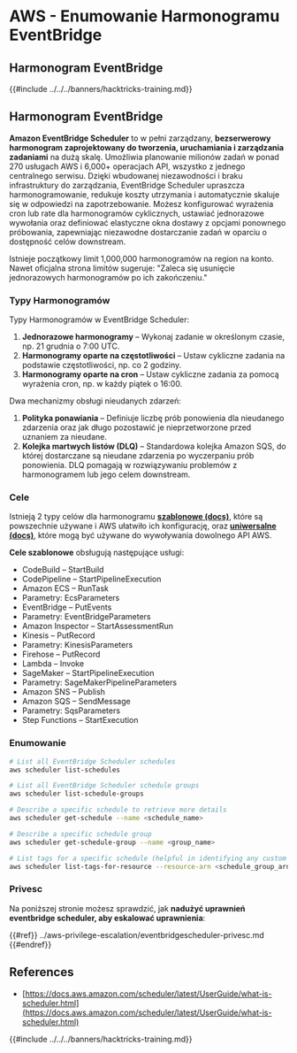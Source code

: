 # AWS - Enumowanie Harmonogramu EventBridge

## Harmonogram EventBridge

{{#include ../../../banners/hacktricks-training.md}}

## Harmonogram EventBridge

**Amazon EventBridge Scheduler** to w pełni zarządzany, **bezserwerowy harmonogram zaprojektowany do tworzenia, uruchamiania i zarządzania zadaniami** na dużą skalę. Umożliwia planowanie milionów zadań w ponad 270 usługach AWS i 6,000+ operacjach API, wszystko z jednego centralnego serwisu. Dzięki wbudowanej niezawodności i braku infrastruktury do zarządzania, EventBridge Scheduler upraszcza harmonogramowanie, redukuje koszty utrzymania i automatycznie skaluje się w odpowiedzi na zapotrzebowanie. Możesz konfigurować wyrażenia cron lub rate dla harmonogramów cyklicznych, ustawiać jednorazowe wywołania oraz definiować elastyczne okna dostawy z opcjami ponownego próbowania, zapewniając niezawodne dostarczanie zadań w oparciu o dostępność celów downstream.

Istnieje początkowy limit 1,000,000 harmonogramów na region na konto. Nawet oficjalna strona limitów sugeruje: "Zaleca się usunięcie jednorazowych harmonogramów po ich zakończeniu."&#x20;

### Typy Harmonogramów

Typy Harmonogramów w EventBridge Scheduler:

1. **Jednorazowe harmonogramy** – Wykonaj zadanie w określonym czasie, np. 21 grudnia o 7:00 UTC.
2. **Harmonogramy oparte na częstotliwości** – Ustaw cykliczne zadania na podstawie częstotliwości, np. co 2 godziny.
3. **Harmonogramy oparte na cron** – Ustaw cykliczne zadania za pomocą wyrażenia cron, np. w każdy piątek o 16:00.

Dwa mechanizmy obsługi nieudanych zdarzeń:

1. **Polityka ponawiania** – Definiuje liczbę prób ponowienia dla nieudanego zdarzenia oraz jak długo pozostawić je nieprzetworzone przed uznaniem za nieudane.
2. **Kolejka martwych listów (DLQ)** – Standardowa kolejka Amazon SQS, do której dostarczane są nieudane zdarzenia po wyczerpaniu prób ponowienia. DLQ pomagają w rozwiązywaniu problemów z harmonogramem lub jego celem downstream.

### Cele

Istnieją 2 typy celów dla harmonogramu [**szablonowe (docs)**](https://docs.aws.amazon.com/scheduler/latest/UserGuide/managing-targets-templated.html), które są powszechnie używane i AWS ułatwiło ich konfigurację, oraz [**uniwersalne (docs)**](https://docs.aws.amazon.com/scheduler/latest/UserGuide/managing-targets-universal.html), które mogą być używane do wywoływania dowolnego API AWS.

**Cele szablonowe** obsługują następujące usługi:

- CodeBuild – StartBuild
- CodePipeline – StartPipelineExecution
- Amazon ECS – RunTask
- Parametry: EcsParameters
- EventBridge – PutEvents
- Parametry: EventBridgeParameters
- Amazon Inspector – StartAssessmentRun
- Kinesis – PutRecord
- Parametry: KinesisParameters
- Firehose – PutRecord
- Lambda – Invoke
- SageMaker – StartPipelineExecution
- Parametry: SageMakerPipelineParameters
- Amazon SNS – Publish
- Amazon SQS – SendMessage
- Parametry: SqsParameters
- Step Functions – StartExecution

### Enumowanie
```bash
# List all EventBridge Scheduler schedules
aws scheduler list-schedules

# List all EventBridge Scheduler schedule groups
aws scheduler list-schedule-groups

# Describe a specific schedule to retrieve more details
aws scheduler get-schedule --name <schedule_name>

# Describe a specific schedule group
aws scheduler get-schedule-group --name <group_name>

# List tags for a specific schedule (helpful in identifying any custom tags or permissions)
aws scheduler list-tags-for-resource --resource-arn <schedule_group_arn>
```
### Privesc

Na poniższej stronie możesz sprawdzić, jak **nadużyć uprawnień eventbridge scheduler, aby eskalować uprawnienia**:

{{#ref}}
../aws-privilege-escalation/eventbridgescheduler-privesc.md
{{#endref}}

## References

- [https://docs.aws.amazon.com/scheduler/latest/UserGuide/what-is-scheduler.html](https://docs.aws.amazon.com/scheduler/latest/UserGuide/what-is-scheduler.html)

{{#include ../../../banners/hacktricks-training.md}}
